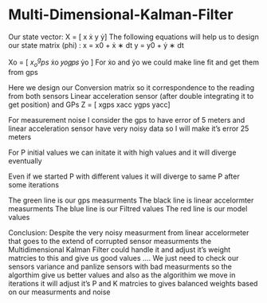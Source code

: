 # Multi-Dimensional-Kalman-Filter

Our state vector:
X = [ x ẋ y ẏ]
The following equations will help us to design our state matrix (phi) :
x = x0 + ẋ ∗ dt
y = y0 + ẏ ∗ dt

Xo = [ $x_o^gps$ ẋo 𝑦𝑜𝑔𝑝𝑠 ẏo ]
For ẋo and ẏo we could make line fit and get them from gps


Here we design our Conversion matrix so it correspondence to the reading from both sensors
Linear acceleration sensor (after double integrating it to get position) and GPs
Z = [ xgps xacc ygps yacc]


For measurement noise I consider the gps to have error of 5 meters and linear acceleration sensor 
have very noisy data so I will make it’s error 25 meters

For P initial values we can initate it with high values and it will diverge eventually


Even if we started P with different values it will diverge to same P after some iterations

The green line is our gps measurments
The black line is linear accelormter measurments
The blue line is our Filtred values
The red line is our model values

Conclusion:
Despite the very noisy measurment from linear accelormeter that goes to the extend of corrupted 
sensor measurments the Multidimensional Kalman Filter could handle it and adjust it’s weight 
matrcies to this and give us good values …. We just need to check our sensors variance and panlize 
sensors with bad measurments so the algorthim give us better values and also as the algorithim 
we move in iterations it will adjust it’s P and K matrcies to gives balanced weights based on our 
measurments and noise
